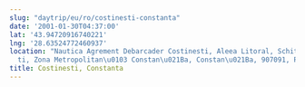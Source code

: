 ```yaml
---
slug: "daytrip/eu/ro/costinesti-constanta"
date: '2001-01-30T04:37:00'
lat: '43.94720916740221'
lng: '28.63524772460937'
location: "Nautica Agrement Debarcader Costinesti, Aleea Litoral, Schitu, Costine\u0219\
  ti, Zona Metropolitan\u0103 Constan\u021Ba, Constan\u021Ba, 907091, Rom\xE2nia"
title: Costinesti, Constanta
---
```



